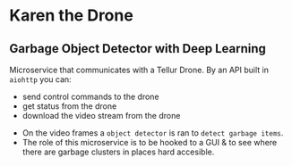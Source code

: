 # Karen the Drone
## Garbage Object Detector with Deep Learning

Microservice that communicates with a Tellur Drone. By an API built in `aiohttp` you can:
  * send control commands to the drone
  * get status from the drone
  * download the video stream from the drone

- On the video frames a `object detector` is ran to `detect garbage items`.
- The role of this microservice is to be hooked to a GUI & to see where there are garbage clusters in places hard accesible.
